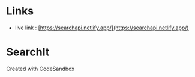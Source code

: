 # Links 
- live link : [https://searchapi.netlify.app/](https://searchapi.netlify.app/)
# SearchIt
Created with CodeSandbox
